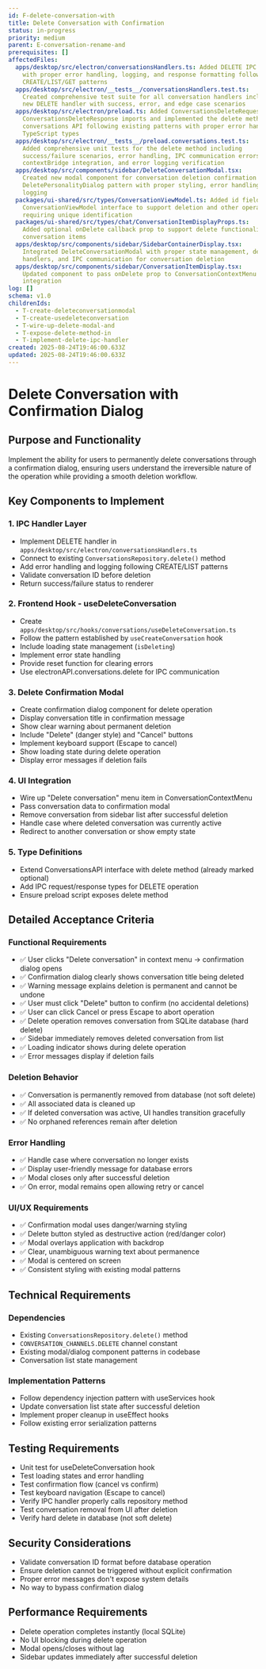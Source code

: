```yaml
---
id: F-delete-conversation-with
title: Delete Conversation with Confirmation
status: in-progress
priority: medium
parent: E-conversation-rename-and
prerequisites: []
affectedFiles:
  apps/desktop/src/electron/conversationsHandlers.ts: Added DELETE IPC handler
    with proper error handling, logging, and response formatting following
    CREATE/LIST/GET patterns
  apps/desktop/src/electron/__tests__/conversationsHandlers.test.ts:
    Created comprehensive test suite for all conversation handlers including the
    new DELETE handler with success, error, and edge case scenarios
  apps/desktop/src/electron/preload.ts: Added ConversationsDeleteRequest and
    ConversationsDeleteResponse imports and implemented the delete method in the
    conversations API following existing patterns with proper error handling and
    TypeScript types
  apps/desktop/src/electron/__tests__/preload.conversations.test.ts:
    Added comprehensive unit tests for the delete method including
    success/failure scenarios, error handling, IPC communication errors,
    contextBridge integration, and error logging verification
  apps/desktop/src/components/sidebar/DeleteConversationModal.tsx:
    Created new modal component for conversation deletion confirmation following
    DeletePersonalityDialog pattern with proper styling, error handling, and
    logging
  packages/ui-shared/src/types/ConversationViewModel.ts: Added id field to
    ConversationViewModel interface to support deletion and other operations
    requiring unique identification
  packages/ui-shared/src/types/chat/ConversationItemDisplayProps.ts:
    Added optional onDelete callback prop to support delete functionality in
    conversation items
  apps/desktop/src/components/sidebar/SidebarContainerDisplay.tsx:
    Integrated DeleteConversationModal with proper state management, delete
    handlers, and IPC communication for conversation deletion
  apps/desktop/src/components/sidebar/ConversationItemDisplay.tsx:
    Updated component to pass onDelete prop to ConversationContextMenu for modal
    integration
log: []
schema: v1.0
childrenIds:
  - T-create-deleteconversationmodal
  - T-create-usedeleteconversation
  - T-wire-up-delete-modal-and
  - T-expose-delete-method-in
  - T-implement-delete-ipc-handler
created: 2025-08-24T19:46:00.633Z
updated: 2025-08-24T19:46:00.633Z
---
```


# Delete Conversation with Confirmation Dialog

## Purpose and Functionality

Implement the ability for users to permanently delete conversations through a confirmation dialog, ensuring users understand the irreversible nature of the operation while providing a smooth deletion workflow.

## Key Components to Implement

### 1. IPC Handler Layer

- Implement DELETE handler in `apps/desktop/src/electron/conversationsHandlers.ts`
- Connect to existing `ConversationsRepository.delete()` method
- Add error handling and logging following CREATE/LIST patterns
- Validate conversation ID before deletion
- Return success/failure status to renderer

### 2. Frontend Hook - useDeleteConversation

- Create `apps/desktop/src/hooks/conversations/useDeleteConversation.ts`
- Follow the pattern established by `useCreateConversation` hook
- Include loading state management (`isDeleting`)
- Implement error state handling
- Provide reset function for clearing errors
- Use electronAPI.conversations.delete for IPC communication

### 3. Delete Confirmation Modal

- Create confirmation dialog component for delete operation
- Display conversation title in confirmation message
- Show clear warning about permanent deletion
- Include "Delete" (danger style) and "Cancel" buttons
- Implement keyboard support (Escape to cancel)
- Show loading state during delete operation
- Display error messages if deletion fails

### 4. UI Integration

- Wire up "Delete conversation" menu item in ConversationContextMenu
- Pass conversation data to confirmation modal
- Remove conversation from sidebar list after successful deletion
- Handle case where deleted conversation was currently active
- Redirect to another conversation or show empty state

### 5. Type Definitions

- Extend ConversationsAPI interface with delete method (already marked optional)
- Add IPC request/response types for DELETE operation
- Ensure preload script exposes delete method

## Detailed Acceptance Criteria

### Functional Requirements

- ✅ User clicks "Delete conversation" in context menu → confirmation dialog opens
- ✅ Confirmation dialog clearly shows conversation title being deleted
- ✅ Warning message explains deletion is permanent and cannot be undone
- ✅ User must click "Delete" button to confirm (no accidental deletions)
- ✅ User can click Cancel or press Escape to abort operation
- ✅ Delete operation removes conversation from SQLite database (hard delete)
- ✅ Sidebar immediately removes deleted conversation from list
- ✅ Loading indicator shows during delete operation
- ✅ Error messages display if deletion fails

### Deletion Behavior

- ✅ Conversation is permanently removed from database (not soft delete)
- ✅ All associated data is cleaned up
- ✅ If deleted conversation was active, UI handles transition gracefully
- ✅ No orphaned references remain after deletion

### Error Handling

- ✅ Handle case where conversation no longer exists
- ✅ Display user-friendly message for database errors
- ✅ Modal closes only after successful deletion
- ✅ On error, modal remains open allowing retry or cancel

### UI/UX Requirements

- ✅ Confirmation modal uses danger/warning styling
- ✅ Delete button styled as destructive action (red/danger color)
- ✅ Modal overlays application with backdrop
- ✅ Clear, unambiguous warning text about permanence
- ✅ Modal is centered on screen
- ✅ Consistent styling with existing modal patterns

## Technical Requirements

### Dependencies

- Existing `ConversationsRepository.delete()` method
- `CONVERSATION_CHANNELS.DELETE` channel constant
- Existing modal/dialog component patterns in codebase
- Conversation list state management

### Implementation Patterns

- Follow dependency injection pattern with useServices hook
- Update conversation list state after successful deletion
- Implement proper cleanup in useEffect hooks
- Follow existing error serialization patterns

## Testing Requirements

- Unit test for useDeleteConversation hook
- Test loading states and error handling
- Test confirmation flow (cancel vs confirm)
- Test keyboard navigation (Escape to cancel)
- Verify IPC handler properly calls repository method
- Test conversation removal from UI after deletion
- Verify hard delete in database (not soft delete)

## Security Considerations

- Validate conversation ID format before database operation
- Ensure deletion cannot be triggered without explicit confirmation
- Proper error messages don't expose system details
- No way to bypass confirmation dialog

## Performance Requirements

- Delete operation completes instantly (local SQLite)
- No UI blocking during delete operation
- Modal opens/closes without lag
- Sidebar updates immediately after successful deletion
